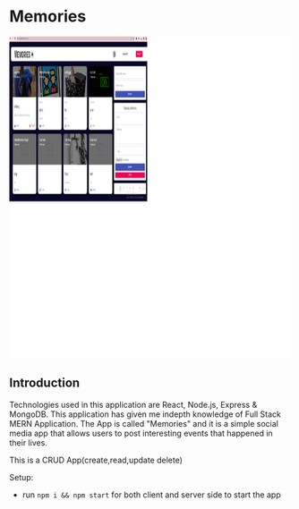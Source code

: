 # Memories

<!-- ![Memories](https://i.ibb.co/Z8Y0CJv/Screenshot-2020-10-30-at-11-10-04.png) -->
<!-- ![Memories](https://github.com/saunvid321/Memories/blob/master/memories_ss.png) -->
<img  src="https://github.com/saunvid321/Memories/blob/master/memories_ss.png" width="2000" height="575" />

## Introduction

Technologies used in this application are React, Node.js, Express & MongoDB. This application has given me indepth knowledge of Full Stack MERN Application. The App is called "Memories" and it is a simple social media app that allows users to post interesting events that happened in their lives.

This is a CRUD App(create,read,update delete)

Setup:
- run ```npm i && npm start``` for both client and server side to start the app
